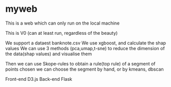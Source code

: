 # myweb

This is a web which can only run on the local machine

This is V0 (can at least run, regardless of the beauty)

We support a dataest banknote.csv
We use xgboost, and calculate the shap values
We can use 3 methods (pca,umap,t-sne) to reduce the dimension of the data(shap values) and visualise them

Then we can use Skope-rules to obtain a rule(top rule) of a segment of points chosen
we can choose the segment by hand, or by kmeans, dbscan



Front-end	D3.js
Back-end	Flask


